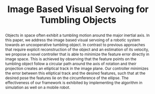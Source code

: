 ---
layout: project-page-new
title: "Image Based Visual Servoing for Tumbling Objects"
authors:
  - name: Harit Pandya*
    sup: 1
  - name: Mithun P*
    sup: 1
  - name: Ayush Gaud
    sup: 1
  - name: Suril Shah
    sup: 2
  - name: K. Madhava Krishna
    sup: 1
affiliations:
  - name: IIIT Hyderabad, India
    link: https://robotics.iiit.ac.in
    sup: 1
  - name: Indian Institute of Technology, Jodhput
    link: http://www.iitj.ac.in/
    sup: 2
permalink: /publications/2018/Pandya_Image-Based/
abstract: "Objects in space often exhibit a tumbling motion around the major inertial axis. In this paper, we address the image based visual servoing of a robotic system towards an uncooperative tumbling object. In contrast to previous approaches that require explicit reconstruction of the object and an estimation of its velocity, we propose a novel controller that is able to minimize the feature error directly in image space. This is achieved by observing that the feature points on the tumbling object follow a circular path around the axis of rotation and their projection creates an elliptical track in the image plane. Our controller minimizes the error between this elliptical track and the desired features, such that at the desired pose the features lie on the circumference of the ellipse. The effectiveness of our framework is exhibited by implementing the algorithm in simulation as well on a mobile robot."
paper: https://robotics.iiit.ac.in/people/harit.pandya/ibvs_tumbling/ibvs_tumbling.pdf
video: https://robotics.iiit.ac.in/people/harit.pandya/ibvs_tumbling/ibvs_tumbling.mp4
# iframe: https://www.youtube.com/embed/jhjskX4FQwA

---